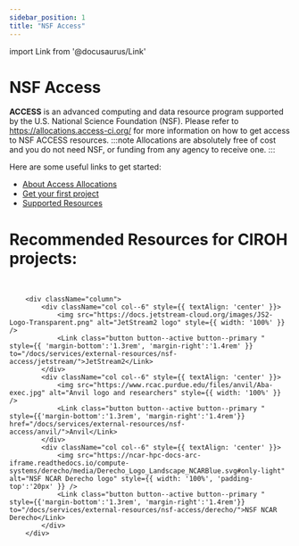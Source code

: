 ```yaml
---
sidebar_position: 1
title: "NSF Access"
---
```


import Link from '@docusaurus/Link'

# NSF Access
**ACCESS** is an advanced computing and data resource program supported by the U.S. National Science Foundation (NSF). Please refer to https://allocations.access-ci.org/ for more information on how to get access to NSF ACCESS resources. 
:::note
Allocations are absolutely free of cost and you do not need NSF, or funding from any agency to receive one. 
:::

Here are some useful links to get started:

- [About Access Allocations](https://allocations.access-ci.org/get-involved)
- [Get your first project](https://allocations.access-ci.org/get-your-first-project)
- [Supported Resources](https://allocations.access-ci.org/resources)


# Recommended Resources for CIROH projects:

<br />
         	
		<div className="column">
			<div className="col col--6" style={{ textAlign: 'center' }}>
				<img src="https://docs.jetstream-cloud.org/images/JS2-Logo-Transparent.png" alt="JetStream2 logo" style={{ width: '100%' }} />
				<Link class="button button--active button--primary " style={{ 'margin-bottom':'1.3rem', 'margin-right':'1.4rem' }} to="/docs/services/external-resources/nsf-access/jetstream/">JetStream2</Link>
			</div>
            <div className="col col--6" style={{ textAlign: 'center' }}>
				<img src="https://www.rcac.purdue.edu/files/anvil/Aba-exec.jpg" alt="Anvil logo and researchers" style={{ width: '100%' }} />
				<Link class="button button--active button--primary " style={{'margin-bottom':'1.3rem', 'margin-right':'1.4rem'}}  href="/docs/services/external-resources/nsf-access/anvil/">Anvil</Link>
			</div>
            <div className="col col--6" style={{ textAlign: 'center' }}>
				<img src="https://ncar-hpc-docs-arc-iframe.readthedocs.io/compute-systems/derecho/media/Derecho_Logo_Landscape_NCARBlue.svg#only-light" alt="NSF NCAR Derecho logo" style={{ width: '100%', 'padding-top':'20px' }} />
				<Link class="button button--active button--primary " style={{'margin-bottom':'1.3rem', 'margin-right':'1.4rem'}}  to="/docs/services/external-resources/nsf-access/derecho/">NSF NCAR Derecho</Link>
			</div>
		</div>

